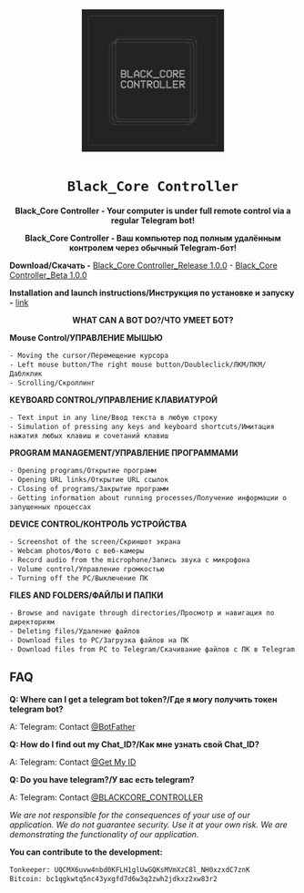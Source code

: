<div align="center">
  <img src="logo-1.jpg" width="250"/>
  <h1><code>Black_Core Controller</code></h1>
  
  **Black_Core Controller - Your computer is under full remote control via a regular Telegram bot!**
  
  **Black_Core Controller - Ваш компьютер под полным удалённым контролем через обычный Telegram-бот!**
</div>

**Download/Скачать -** [Black_Core Controller_Release 1.0.0](https://github.com/dhaubum/Black-Core-Controller/releases/tag/Black_Core_Controller_Release1.0.0) - [Black_Core Controller_Beta 1.0.0](https://github.com/dhaubum/Black-Core-Controller/releases/tag/Black_Core_Controller_Beta1.0.0)

**Installation and launch instructions/Инструкция по установке и запуску -** [link](https://github.com/dhaubum/Black-Core-Controller/blob/ad6226336f39dbd09d300c2bcae11a8f37820e85/Installation%20and%20launch%20instructions-%D0%98%D0%BD%D1%81%D1%82%D1%80%D1%83%D0%BA%D1%86%D0%B8%D1%8F%20%D0%BF%D0%BE%20%D1%83%D1%81%D1%82%D0%B0%D0%BD%D0%BE%D0%B2%D0%BA%D0%B5%20%D0%B8%20%D0%B7%D0%B0%D0%BF%D1%83%D1%81%D0%BA%D1%83.pdf)

<div align="center">

  **WHAT CAN A BOT DO?/ЧТО УМЕЕТ БОТ?**
</div>

**Mouse Control/УПРАВЛЕНИЕ МЫШЬЮ**
```
- Moving the cursor/Перемещение курсора
- Left mouse button/The right mouse button/Doubleclick/ЛКМ/ПКМ/Даблклик
- Scrolling/Скроллинг
```

**KEYBOARD CONTROL/УПРАВЛЕНИЕ КЛАВИАТУРОЙ**
```
- Text input in any line/Ввод текста в любую строку
- Simulation of pressing any keys and keyboard shortcuts/Имитация нажатия любых клавиш и сочетаний клавиш
```

**PROGRAM MANAGEMENT/УПРАВЛЕНИЕ ПРОГРАММАМИ**
```
- Opening programs/Открытие программ
- Opening URL links/Открытие URL ссылок
- Closing of programs/Закрытие программ
- Getting information about running processes/Получение информации о запущенных процессах
```

**DEVICE CONTROL/КОНТРОЛЬ УСТРОЙСТВА**
```
- Screenshot of the screen/Скриншот экрана
- Webcam photos/Фото с веб-камеры
- Record audio from the microphone/Запись звука с микрофона
- Volume control/Управление громкостью
- Turning off the PC/Выключение ПК
```

**FILES AND FOLDERS/ФАЙЛЫ И ПАПКИ**
```
- Browse and navigate through directories/Просмотр и навигация по директориям
- Deleting files/Удаление файлов
- Download files to PC/Загрузка файлов на ПК
- Download files from PC to Telegram/Скачивание файлов с ПК в Telegram
```

FAQ
-----------
**Q: Where can I get a telegram bot token?/Где я могу получить токен telegram bot?**

A: Telegram: Contact [@BotFather](https://t.me/BotFather)

**Q: How do I find out my Chat_ID?/Как мне узнать свой Chat_ID?**

A: Telegram: Contact [@Get My ID](https://t.me/getmyid_bot)

**Q: Do you have telegram?/У вас есть telegram?**

A: Telegram: Contact [@BLACKCORE_CONTROLLER](https://t.me/BLACKCORE_CONTROLLER)


*We are not responsible for the consequences of your use of our application. We do not guarantee security. Use it at your own risk. We are demonstrating the functionality of our application.*


**You can contribute to the development:**
```
Tonkeeper: UQCMX6uvw4nbd0KFLH1glUwGQKsMVmXzC8l_NH0xzxdC7znK
Bitcoin: bc1qgkwtq5nc43yxgfd7d6w3q2zwh2jdkxz2xw83r2
```
